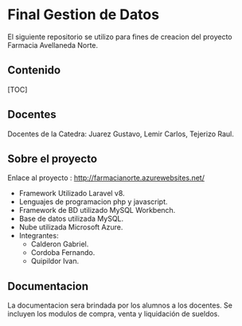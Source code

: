 # Final Gestion de Datos 
El siguiente repositorio se utilizo para fines de creacion del proyecto Farmacia Avellaneda Norte.

## Contenido
[TOC]
## Docentes
Docentes de la Catedra: Juarez Gustavo, Lemir Carlos, Tejerizo Raul.

## Sobre el proyecto
Enlace al proyecto : http://farmacianorte.azurewebsites.net/

- Framework Utilizado Laravel v8.
- Lenguajes de programacion php y javascript.
- Framework de BD utilizado MySQL Workbench.
- Base de datos utilizada MySQL.
- Nube utilizada Microsoft Azure.
- Integrantes:
  - Calderon Gabriel.
  - Cordoba Fernando.
  - Quipildor Ivan.

## Documentacion
La documentacion sera brindada por los alumnos a los docentes.
Se incluyen los modulos de compra, venta y liquidación de sueldos.
